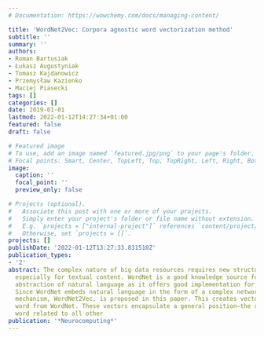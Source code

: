 ```yaml
---
# Documentation: https://wowchemy.com/docs/managing-content/

title: 'WordNet2Vec: Corpora agnostic word vectorization method'
subtitle: ''
summary: ''
authors:
- Roman Bartusiak
- Łukasz Augustyniak
- Tomasz Kajdanowicz
- Przemysław Kazienko
- Maciej Piasecki
tags: []
categories: []
date: 2019-01-01
lastmod: 2022-01-12T14:27:34+01:00
featured: false
draft: false

# Featured image
# To use, add an image named `featured.jpg/png` to your page's folder.
# Focal points: Smart, Center, TopLeft, Top, TopRight, Left, Right, BottomLeft, Bottom, BottomRight.
image:
  caption: ''
  focal_point: ''
  preview_only: false

# Projects (optional).
#   Associate this post with one or more of your projects.
#   Simply enter your project's folder or file name without extension.
#   E.g. `projects = ["internal-project"]` references `content/project/deep-learning/index.md`.
#   Otherwise, set `projects = []`.
projects: []
publishDate: '2022-01-12T13:27:33.831510Z'
publication_types:
- '2'
abstract: The complex nature of big data resources requires new structuring methods,
  especially for textual content. WordNet is a good knowledge source for the comprehensive
  abstraction of natural language as it offers good implementation for many languages.
  Since WordNet embeds natural language in the form of a complex network, a transformation
  mechanism, WordNet2Vec, is proposed in this paper. This creates vectors for each
  word from WordNet. These vectors encapsulate a general position—the role of a given
  word related to all other
publication: '*Neurocomputing*'
---
```

